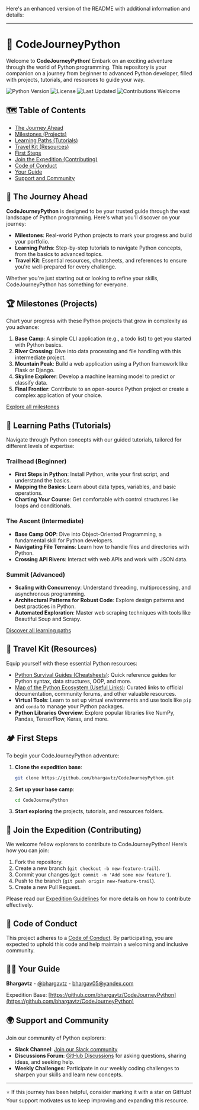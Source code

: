 Here's an enhanced version of the README with additional information and details:

---

# 🚀 CodeJourneyPython

Welcome to **CodeJourneyPython**! Embark on an exciting adventure through the world of Python programming. This repository is your companion on a journey from beginner to advanced Python developer, filled with projects, tutorials, and resources to guide your way.

![Python Version](https://img.shields.io/badge/python-3.7%2B-blue)
![License](https://img.shields.io/badge/license-MIT-green)
![Last Updated](https://img.shields.io/badge/last%20updated-August%202023-brightgreen)
![Contributions Welcome](https://img.shields.io/badge/contributions-welcome-orange)

## 🗺️ Table of Contents

- [The Journey Ahead](#the-journey-ahead)
- [Milestones (Projects)](#milestones-projects)
- [Learning Paths (Tutorials)](#learning-paths-tutorials)
- [Travel Kit (Resources)](#travel-kit-resources)
- [First Steps](#first-steps)
- [Join the Expedition (Contributing)](#join-the-expedition-contributing)
- [Code of Conduct](#code-of-conduct)
- [Your Guide](#your-guide)
- [Support and Community](#support-and-community)

## 🌟 The Journey Ahead

**CodeJourneyPython** is designed to be your trusted guide through the vast landscape of Python programming. Here's what you'll discover on your journey:

- **Milestones**: Real-world Python projects to mark your progress and build your portfolio.
- **Learning Paths**: Step-by-step tutorials to navigate Python concepts, from the basics to advanced topics.
- **Travel Kit**: Essential resources, cheatsheets, and references to ensure you're well-prepared for every challenge.

Whether you're just starting out or looking to refine your skills, CodeJourneyPython has something for everyone.

## 🏆 Milestones (Projects)

Chart your progress with these Python projects that grow in complexity as you advance:

1. **Base Camp**: A simple CLI application (e.g., a todo list) to get you started with Python basics.
2. **River Crossing**: Dive into data processing and file handling with this intermediate project.
3. **Mountain Peak**: Build a web application using a Python framework like Flask or Django.
4. **Skyline Explorer**: Develop a machine learning model to predict or classify data.
5. **Final Frontier**: Contribute to an open-source Python project or create a complex application of your choice.

[Explore all milestones](./projects)

## 🧭 Learning Paths (Tutorials)

Navigate through Python concepts with our guided tutorials, tailored for different levels of expertise:

### Trailhead (Beginner)
- **First Steps in Python**: Install Python, write your first script, and understand the basics.
- **Mapping the Basics**: Learn about data types, variables, and basic operations.
- **Charting Your Course**: Get comfortable with control structures like loops and conditionals.

### The Ascent (Intermediate)
- **Base Camp OOP**: Dive into Object-Oriented Programming, a fundamental skill for Python developers.
- **Navigating File Terrains**: Learn how to handle files and directories with Python.
- **Crossing API Rivers**: Interact with web APIs and work with JSON data.

### Summit (Advanced)
- **Scaling with Concurrency**: Understand threading, multiprocessing, and asynchronous programming.
- **Architectural Patterns for Robust Code**: Explore design patterns and best practices in Python.
- **Automated Exploration**: Master web scraping techniques with tools like Beautiful Soup and Scrapy.

[Discover all learning paths](./tutorials)

## 🎒 Travel Kit (Resources)

Equip yourself with these essential Python resources:

- [Python Survival Guides (Cheatsheets)](./resources/cheatsheets): Quick reference guides for Python syntax, data structures, OOP, and more.
- [Map of the Python Ecosystem (Useful Links)](./resources/useful_links.md): Curated links to official documentation, community forums, and other valuable resources.
- **Virtual Tools**: Learn to set up virtual environments and use tools like `pip` and `conda` to manage your Python packages.
- **Python Libraries Overview**: Explore popular libraries like NumPy, Pandas, TensorFlow, Keras, and more.

## 🏕️ First Steps

To begin your CodeJourneyPython adventure:

1. **Clone the expedition base**:
   ```bash
   git clone https://github.com/bhargavtz/CodeJourneyPython.git
   ```
2. **Set up your base camp**:
   ```bash
   cd CodeJourneyPython
   ```
3. **Start exploring** the projects, tutorials, and resources folders.

## 🤝 Join the Expedition (Contributing)

We welcome fellow explorers to contribute to CodeJourneyPython! Here’s how you can join:

1. Fork the repository.
2. Create a new branch (`git checkout -b new-feature-trail`).
3. Commit your changes (`git commit -m 'Add some new feature'`).
4. Push to the branch (`git push origin new-feature-trail`).
5. Create a new Pull Request.

Please read our [Expedition Guidelines](CONTRIBUTING.md) for more details on how to contribute effectively.

## 📜 Code of Conduct

This project adheres to a [Code of Conduct](CODE_OF_CONDUCT.md). By participating, you are expected to uphold this code and help maintain a welcoming and inclusive community.

## 🧑‍🚀 Your Guide

**Bhargavtz** - [@bhargavtz](https://twitter.com/bhargavtz) - bhargav05@yandex.com

Expedition Base: [https://github.com/bhargavtz/CodeJourneyPython](https://github.com/bhargavtz/CodeJourneyPython)

## 🌍 Support and Community

Join our community of Python explorers:

- **Slack Channel**: [Join our Slack community](https://join.slack.com/t/codejourneypython/shared_invite/xyz)
- **Discussions Forum**: [GitHub Discussions](https://github.com/bhargavtz/CodeJourneyPython/discussions) for asking questions, sharing ideas, and seeking help.
- **Weekly Challenges**: Participate in our weekly coding challenges to sharpen your skills and learn new concepts.

---

⭐️ If this journey has been helpful, consider marking it with a star on GitHub! Your support motivates us to keep improving and expanding this resource.

